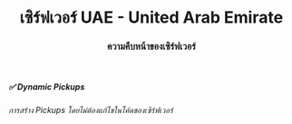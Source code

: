 <h1 align="center">เซิร์ฟเวอร์ UAE - United Arab Emirate</h1>
<h3 align="center">ความคืบหน้าของเซิร์ฟเวอร์</h3>

<br>
<h5>✅ Dynamic Pickups</h5>
<h6>การสร้าง Pickups โดยไม่ต้องแก้ไขในโค้ดของเซิร์ฟเวอร์</h6>

